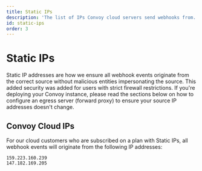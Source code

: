 ```yaml
---
title: Static IPs
description: 'The list of IPs Convoy cloud servers send webhooks from.'
id: static-ips
order: 3
---
```


# Static IPs

Static IP addresses are how we ensure all webhook events originate from the correct source without malicious entities impersonating the source. This added security was added for users with strict firewall restrictions. If you're deploying your Convoy instance, please read the sections below on how to configure an egress server (forward proxy) to ensure your source IP addresses doesn't change.

## Convoy Cloud IPs

For our cloud customers who are subscribed on a plan with Static IPs, all webhook events will originate from the following IP addresses:

```
159.223.160.239
147.182.169.205
```
